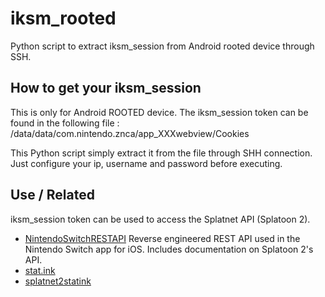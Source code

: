 # iksm_rooted
Python script to extract iksm_session from Android rooted device through SSH.

## How to get your iksm_session
This is only for Android ROOTED device.
The iksm_session token can be found in the following file : /data/data/com.nintendo.znca/app_XXXwebview/Cookies

This Python script simply extract it from the file through SHH connection. Just configure your ip, username and password before executing.

## Use / Related
iksm_session token can be used to access the Splatnet API (Splatoon 2).

* [NintendoSwitchRESTAPI](https://github.com/ZekeSnider/NintendoSwitchRESTAPI) Reverse engineered REST API used in the Nintendo Switch app for iOS. Includes documentation on Splatoon 2's API.
* [stat.ink](https://github.com/fetus-hina/stat.ink) 
* [splatnet2statink](https://github.com/frozenpandaman/splatnet2statink)
